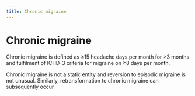 ```yaml
---
title: Chronic migraine
---
```

# Chronic migraine

Chronic migraine is defined as
≥15 headache days per month for >3 months
and fulfilment of ICHD-3 criteria for migraine
on ≥8 days per month.

Chronic migraine is not a static entity and reversion to episodic migraine is not unusual.
Similarly, retransformation to chronic migraine can subsequently occur
